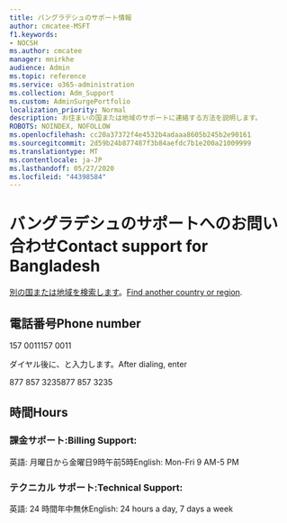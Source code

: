 ```yaml
---
title: バングラデシュのサポート情報
author: cmcatee-MSFT
f1.keywords:
- NOCSH
ms.author: cmcatee
manager: mnirkhe
audience: Admin
ms.topic: reference
ms.service: o365-administration
ms.collection: Adm_Support
ms.custom: AdminSurgePortfolio
localization_priority: Normal
description: お住まいの国または地域のサポートに連絡する方法を説明します。
ROBOTS: NOINDEX, NOFOLLOW
ms.openlocfilehash: cc20a37372f4e4532b4adaaa8605b245b2e90161
ms.sourcegitcommit: 2d59b24b877487f3b84aefdc7b1e200a21009999
ms.translationtype: MT
ms.contentlocale: ja-JP
ms.lasthandoff: 05/27/2020
ms.locfileid: "44398584"
---
```

# <a name="contact-support-for-bangladesh"></a><span data-ttu-id="de1ee-103">バングラデシュのサポートへのお問い合わせ</span><span class="sxs-lookup"><span data-stu-id="de1ee-103">Contact support for Bangladesh</span></span>

<span data-ttu-id="de1ee-104">[別の国または地域を検索します](../contact-support-for-business-products.md)。</span><span class="sxs-lookup"><span data-stu-id="de1ee-104">[Find another country or region](../contact-support-for-business-products.md).</span></span>

## <a name="phone-number"></a><span data-ttu-id="de1ee-105">電話番号</span><span class="sxs-lookup"><span data-stu-id="de1ee-105">Phone number</span></span>
<span data-ttu-id="de1ee-106">157 0011</span><span class="sxs-lookup"><span data-stu-id="de1ee-106">157 0011</span></span>

<span data-ttu-id="de1ee-107">ダイヤル後に、と入力します。</span><span class="sxs-lookup"><span data-stu-id="de1ee-107">After dialing, enter</span></span>

<span data-ttu-id="de1ee-108">877 857 3235</span><span class="sxs-lookup"><span data-stu-id="de1ee-108">877 857 3235</span></span>

## <a name="hours"></a><span data-ttu-id="de1ee-109">時間</span><span class="sxs-lookup"><span data-stu-id="de1ee-109">Hours</span></span>
### <a name="billing-support"></a><span data-ttu-id="de1ee-110">課金サポート:</span><span class="sxs-lookup"><span data-stu-id="de1ee-110">Billing Support:</span></span>

<span data-ttu-id="de1ee-111">英語: 月曜日から金曜日9時午前5時</span><span class="sxs-lookup"><span data-stu-id="de1ee-111">English: Mon-Fri 9 AM-5 PM</span></span>

### <a name="technical-support"></a><span data-ttu-id="de1ee-112">テクニカル サポート:</span><span class="sxs-lookup"><span data-stu-id="de1ee-112">Technical Support:</span></span>

<span data-ttu-id="de1ee-113">英語: 24 時間年中無休</span><span class="sxs-lookup"><span data-stu-id="de1ee-113">English: 24 hours a day, 7 days a week</span></span>
